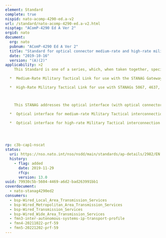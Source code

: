 ```yaml
---
element: Standard
complete: true
nispid: nato-acomp-4290-ed.a-v2
url: /standard/nato-acomp-4290-ed.a-v2.html
nisptag: "AComP-4290 Ed A Ver 2"
orgid: nato
document:
  org: nato
  pubnum: "AComP-4290 Ed A Ver 2"
  title: "Standard for optical connector medium-rate and high-rate military tactical link"
  date: "2019-10-16"
  version: "(A)(2)"
applicability: >2
    This Standard is one of a series, which, when taken together, specify all the technical characteristics, parameters and procedures necessary for two NATO tactical, digital communication systems (networks) to interconnect and exchange traffic via a Gateway and/or interoperability points. The aim of this STANAG is to define the physical connector for use with fibre optical transmission for 

  *  Medium-Rate Military Tactical Link for use with the STANAG Gateway series 4206, 4578, etc. Support EOW and auxiliary channels and

  *  High-Rate Military Tactical Link for use with STANAGs 5067, 4637, etc.



    This STANAG addresses the optical interface (with optical connector, optical cable and other relevant functions) between different nations trough gateway and/or interoperability points. Two different optical interface families are defined in this Standard.

  *  Optical interface for medium-rate Military Tactical interconnection (Annex A). The medium-rate optical interface is for use in legacy system according to older editions of this Standard or under SLA (Service Level Agreements) between nations. This covers the optical cable, connector, transmission codes, frame alignment, engineering order-wire transmission and cable link performance monitoring.

  *  Optical interface for high-rate Military Tactical interconnection (Annex B). The high-rate optical interface is for use in high-rate military connection (Annex B). This covers the optical connector and a variety of optical fiber, the choice of which, depends on the application of the link.



  
rp: c3b-cap1-nscat
status:
  uri: https://nso.nato.int/nso/nsdd/main/standards/ap-details/2982/EN
  history: 
    - flag: added
      date: 2019-11-29
      rfcp: 
      version: 13.0
uuid: 79930c5b-5604-4469-a6d2-bad263991bb1
coverdocument:
  - nato-stanag4290ed2
consumers:
  - bsp-Wired_Local_Area_Transmission_Services
  - bsp-Wired_Metropolitan_Area_Transmission_Services
  - bsp-Wired_Transmission_Services
  - bsp-Wired_Wide_Area_Transmission_Services
  - fmn3-inter-autonomous-systems-ip-transport-profile
  - fmn4-20211022-prf-59
  - fmn5-20221202-prf-59
---
```

